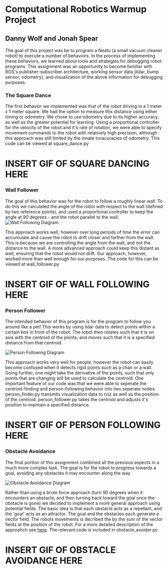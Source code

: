 # Computational Robotics Warmup Project
## Danny Wolf and Jonah Spear

The goal of this project was be to program a Neato (a small vacuum cleaner robot) to execute a number of behaviors. In the process of implementing these behaviors, we learned about tools and strategies for debugging robot programs. This assignment was an opportunity to become familiar with ROS's publisher-subscriber architecture, working sensor data (lidar, bump sensor, odometry), and visualization of the above information for debugging purposes.

### The Square Dance

The first behavior we implemented was that of the robot driving in a 1 meter x 1 meter square. We had the option to measure this distance using either timing or odometry. We chose to use odometry due to its higher accuracy, as well as the greater potential for learning. Using a proportional controller for the velocity of the robot and it's rate of rotation, we were able to specify movement commands to the robot with relatively high precision, although this approach was still limited by the innate innacuracies of odometry. This code can be viewed at square_dance.py

# INSERT GIF OF SQUARE DANCING HERE

### Wall Follower

The goal of this behavior was for the robot to follow a roughly linear wall. To do this we calculated the angle of the robot with respect to the wall (defined by two reference points), and used a proportional controller to keep the angle at 90 degrees - and the robot parallel to the wall. 
![Wall Following Diagram](https://sites.google.com/site/comprobofall14/_/rsrc/1467135968800/home/projects/project-0/SimpleWallFollowingDiagram.png)

This approach works well, however over long periods of time the error can accumulate and cause the robot to drift closer and farther from the wall. This is because we are controlling the angle from the wall, and not the distance to the wall. A more advanced approach could keep this distant as well, ensuring that the robot would not drift. Our approach, however, worked more than well enough for our purposes. The code for this can be viewed at wall_follower.py

# INSERT GIF OF WALL FOLLOWING HERE

### Person Follower

The intended behavior of this program is for the program to follow you around like a pet! This works by using lidar data to detect points within a certain box in front of the robot. The robot then rotates such that it is on axis with the centroid of the points, and moves such that it is a specified distance from that centroid. 

![Person Following Diagram](https://sites.google.com/site/comprobofall14/_/rsrc/1467135970182/home/projects/project-0/Person%20Following.png)

This approach works very well for people, however the robot can easily become confused when it detects rigid points such as a chair or a wall. Going further, one might take the derivative of the points, such that only points that are changing will be used to calculate the centroid. One important feature of our code was that we were able to seperate the centroid-finding and person-following behavior into two seperate nodes. person_finder.py transmits visualization data to rviz as well as the position of the centroid. person_follower.py takes the centroid and adjusts it's position to maintain a specified distance.

# INSERT GIF OF PERSON FOLLOWING HERE

### Obstacle Avoidance

The final portion of this assignment combined all the previous aspects in a much more complex task. The goal is for the robot to progress towards a goal, avoiding any obstacles it may encounter along the way. 

![Obstacle Avoidance Diagram](https://sites.google.com/site/comprobofall14/_/rsrc/1467135963572/home/projects/project-0/Obstacle%20Avoidance.png) 

Rather than using a brute force approach (turn 90 degrees when it encounters an obstacle, and then turning back toward the goal once the obstacle is gone) we decided to implement a more general approach using potential fields. The basic idea is that each obstacle acts as a repellant, and the 'goal' acts as an attractor. The goal and the obstacles each generate a vector field. The robots movements is decribed the by the sum of the vector fields at the position of the robot. For a more detailed description of the approahch see [here](http://phoenix.goucher.edu/~jillz/cs325_robotics/goodrich_potential_fields.pdf). The relevant code is included in obstacle_avoider.py

# INSERT GIF OF OBSTACLE AVOIDANCE HERE


